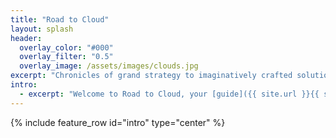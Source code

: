 ```yaml
---
title: "Road to Cloud"
layout: splash
header:
  overlay_color: "#000"
  overlay_filter: "0.5"
  overlay_image: /assets/images/clouds.jpg
excerpt: "Chronicles of grand strategy to imaginatively crafted solutions with creative implementations!"
intro: 
  - excerpt: "Welcome to Road to Cloud, your [guide]({{ site.url }}{{ site.baseurl }}/blog/) to crafting high-performance, cost-effective, and resilient solutions for your enterprise journey."
---
```


{% include feature_row id="intro" type="center" %}
